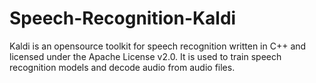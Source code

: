 # Speech-Recognition-Kaldi
Kaldi is an opensource toolkit for speech recognition written in C++ and licensed under the Apache License v2.0. It is used  to train speech recognition models and decode audio from audio files.
